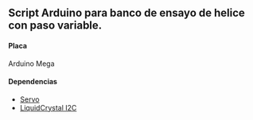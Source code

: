 ## Script Arduino para banco de ensayo de helice con paso variable.

#### Placa

Arduino Mega

#### Dependencias
- [Servo](https://www.arduino.cc/reference/en/libraries/servo/)
- [LiquidCrystal I2C](https://www.arduino.cc/reference/en/libraries/liquidcrystal-i2c/)